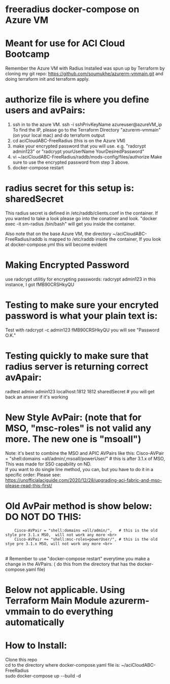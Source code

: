 # freeradius docker-compose on Azure VM
# Meant for use for ACI Cloud Bootcamp 
Remember the Azure VM with Radius Installed was spun up by Terraform by cloning my git repo: https://github.com/soumukhe/azurerm-vmmain.git and doing terraform init and terraform apply.   


  # authorize file is where you define users and avPairs: <br>
  1. ssh in to the azure VM.   ssh -i sshPrivKeyName azureuser@azureVM_ip   To find the IP, please go to the Terraform Directory "azurerm-vmmain" (on your local mac)  and do terraform output <br>
  2. cd aciCloudABC-FreeRadius  (this is on the Azure VM)<br>
  3. make your encrypted password that you will use. e.g.  "radcrypt admin123"  or   "radcrypt yourUserName YourDesiredPassword" <br>
  4. vi ~/aciCloudABC-FreeRadius/raddb/mods-config/files/authorize   Make sure to use the encrypted password from step 3 above. <br>
  5. docker-compose restart <br>
  

 # radius secret for this setup is:     sharedSecret    
 This radius secret is defined in /etc/raddb/clients.conf in the container.  If you wanted to take a look please go into the conatiner and look.  "docker exec -it sm-radius /bin/bash"  will get you inside the container. <br>
 
 Also note that on the base Azure VM,  the directory ~/aciCloudABC-FreeRadius/raddb  is mapped to /etc/raddb inside the container,  If you look at docker-compose.yml this will become evident <br>
 
 # Making Encrypted Password <br>
 use radcrypt utilitiy for encrypting passwords:     radcrypt admin123       in this instance, I got fMB90CRSHkyQU <br>
 
 # Testing to make sure your encryted password is what your plain text is: <br>
 Test with radcrypt -c admin123 fMB90CRSHkyQU         you will see "Password O.K." <br>

 # Testing quickly to make sure that radius server is returning correct avApair: <br>
 radtest admin admin123 localhost:1812 1812 sharedSecret          # you will get back an answer if it's working <br>

# New Style AvPair:   (note that for MSO, "msc-roles" is not valid any more.  The new one is "msoall")
 Note:   it's best to combine the MSO and APIC  AVPairs like this:  Cisco-AVPair = "shell:domains =all/admin/,msoall/powerUser/"   # this is after 3.1.x of MSO, 
  This was made for SSO capability on ND. <br>
 If you want to do single line method, you can, but you have to do it in a specific order:  Please see: https://unofficialaciguide.com/2020/12/28/upgrading-aci-fabric-and-mso-please-read-this-first/  <br>

# Old AvPair method is show below:   DO NOT DO THIS: <br>
        Cisco-AVPair = "shell:domains =all/admin/",   # this is the old style pre 3.1.x MSO,  will not work any more <br>
        Cisco-AVPair += "shell:msc-roles=powerUser/", # this is the old stye pre 3.1.x MSO, will not work any more <br>
<br>
# Remember to use "docker-compose restart" everytime you make a change in the AVPairs. ( do this from the directory that has the docker-compose.yaml file) <br>



# Below not applicable. Using Terraform Main Module azurerm-vmmain to do everything automatically
#  How to Install:  <br>
   Clone this repo <br>
   cd to the directory where docker-compose.yaml file is:  ~/aciCloudABC-FreeRadius <br>
   sudo docker-compose up --build -d  <br>

